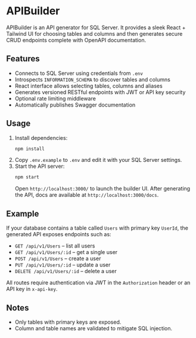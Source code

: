 # APIBuilder

APIBuilder is an API generator for SQL Server. It provides a sleek React + Tailwind UI for choosing tables and columns and then generates secure CRUD endpoints complete with OpenAPI documentation.

## Features

- Connects to SQL Server using credentials from `.env`
- Introspects `INFORMATION_SCHEMA` to discover tables and columns
- React interface allows selecting tables, columns and aliases
- Generates versioned RESTful endpoints with JWT or API key security
- Optional rate limiting middleware
- Automatically publishes Swagger documentation

## Usage

1. Install dependencies:
   ```bash
   npm install
   ```
2. Copy `.env.example` to `.env` and edit it with your SQL Server settings.
3. Start the API server:
   ```bash
   npm start
   ```
   Open `http://localhost:3000/` to launch the builder UI. After generating the API, docs are available at `http://localhost:3000/docs`.

## Example

If your database contains a table called `Users` with primary key `UserId`, the generated API exposes endpoints such as:

- `GET /api/v1/Users` – list all users
- `GET /api/v1/Users/:id` – get a single user
- `POST /api/v1/Users` – create a user
- `PUT /api/v1/Users/:id` – update a user
- `DELETE /api/v1/Users/:id` – delete a user

All routes require authentication via JWT in the `Authorization` header or an API key in `x-api-key`.

## Notes

- Only tables with primary keys are exposed.
- Column and table names are validated to mitigate SQL injection.
